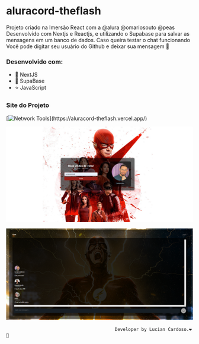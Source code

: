 # aluracord-theflash
Projeto criado na Imersão React com a @alura @omariosouto @peas
Desenvolvido com Nextjs e Reactjs, e utilizando o Supabase para salvar as mensagens em um banco de dados. 
Caso queira testar o chat funcionando Você pode digitar seu usuário do Github e deixar sua mensagem 🚀

### Desenvolvido com:
- :beginner:  NextJS
- :basketball:  SupaBase
- :star:  JavaScript

### Site do Projeto
[![Network Tools](https://img.shields.io/badge/🏀%20AluraCord%20Link-000?)](https://aluracord-theflash.vercel.app/)

![Login](https://github.com/luciancardoso/aluracord-theflash/blob/main/tela-boas-vindas.png)

![Chat](https://github.com/luciancardoso/aluracord-theflash/blob/main/tela-chat.png)


                                             Developer by Lucian Cardoso.❤️🚀
